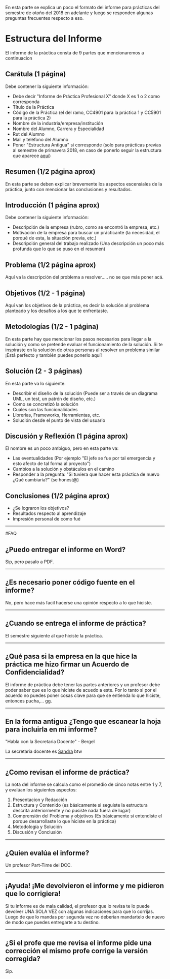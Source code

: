 En esta parte se explica un poco el formato del informe para prácticas del semestre de otoño del 2018 en adelante y luego se responden algunas preguntas frecuentes respecto a eso.

# Estructura del Informe

El informe de la práctica consta de 9 partes que mencionaremos a continuacion

## Carátula (1 página)

Debe contener la siguiente información:

* Debe decir "Informe de Práctica Profesional X" donde X es 1 o 2 como corresponda
* Título de la Práctica
* Código de la Práctica (el del ramo, CC4901 para la práctica 1 y CC5901 para la práctica 2)
* Nombre de la industria/empresa/institución
* Nombre del Alumno, Carrera y Especialidad
* Rut del Alumno
* Mail y teléfono del Alumno
* Poner "Estructura Antigua" si corresponde (solo para prácticas previas al semestre de primavera 2018, en caso de ponerlo seguir la estructura que aparece [aquí](https://www.dcc.uchile.cl/practicas))

## Resumen (1/2 página aprox)

En esta parte se deben explicar brevemente los aspectos escensiales de la práctica, junto con mencionar las conclusiones y resultados.

## Introducción (1 página aprox)

Debe contener la siguiente información:

* Descripción de la empresa (rubro, como se encontró la empresa, etc.)
* Motivación de la empresa para buscar un prácticante (la necesidad, el porqué de esta, la situación previa, etc.)
* Descripción general del trabajo realizado (Una descripción un poco más profunda que lo que se puso en el resumen)

## Problema (1/2 página aprox)

Aquí va la descripción del problema a resolver..... no se que más poner acá.

## Objetivos (1/2 - 1 página)

Aquí van los objetivos de la práctica, es decir la solución al problema planteado y los desafíos a los que te enfrentaste.

## Metodologías (1/2 - 1 página)

En esta parte hay que mencionar los pasos necesarios para llegar a la solución y como se pretende evaluar el funcionamiento de la solución. Si te inspiraste en la solución de otras personas al resolver un problema similar ¡Está perfecto y también puedes ponerlo aquí!

## Solución (2 - 3 páginas)

En esta parte va lo siguiente:

* Describir el diseño de la solución (Puede ser a través de un diagrama UML, un test, un patrón de diseño, etc.)
* Como se concretizó la solución
* Cuales son las funcionalidades
* Librerías, Frameworks, Herramientas, etc.
* Solución desde el punto de vista del usuario

## Discusión y Reflexión (1 página aprox)

El nombre es un poco ambiguo, pero en esta parte va:

* Las eventualidades (Por ejemplo "El jefe se fue por tal emergencia y esto afecto de tal forma al proyecto")
* Cambios a la solución y obstáculos en el camino
* Responder a la pregunta: "Si tuviera que hacer esta práctica de nuevo ¿Qué cambiaría?" (se honest@)

## Conclusiones (1/2 página aprox)

* ¿Se lograron los objetivos?
* Resultados respecto al aprendizaje
* Impresión personal de como fué

---

#FAQ

## ¿Puedo entregar el informe en Word?

Sip, pero pasalo a PDF.

---

## ¿Es necesario poner código fuente en el informe?

No, pero hace más facil hacerse una opinión respecto a lo que hiciste.

---

## ¿Cuando se entrega el informe de práctica?

El semestre siguiente al que hiciste la práctica.

---

## ¿Qué pasa si la empresa en la que hice la práctica me hizo firmar un Acuerdo de Confidencialidad?

El informe de práctica debe tener las partes anteriores y un profesor debe poder saber que es lo que hiciste de acuedo a este. Por lo tanto si por el acuerdo no puedes poner cosas clave para que se entienda lo que hiciste, entonces pucha,... gg.

---

## En la forma antigua ¿Tengo que escanear la hoja para incluirla en mi informe?

"Habla con la Secretaria Docente" - Bergel

La secretaria docente es [Sandra](https://faq.cadcc.cl/es/latest/NPCs%20Importantes/) btw

---

## ¿Como revisan el informe de práctica?

La nota del informe se calcula como el promedio de cinco notas entre 1 y 7, y evalúan los siguientes aspectos:

1. Presentacion y Redacción
2. Estructura y Contenido (es básicamente si seguiste la estructura descrita anteriormente y no pusiste nada fuera de lugar)
3. Comprensión del Problema y objetivos (Es básicamente si entendiste el porque desarrollaste lo que hiciste en la práctica)
4. Metodología y Solución
5. Discusión y Conclusión

---

## ¿Quien evalúa el informe?

Un profesor Part-Time del DCC.

---

## ¡Ayuda! ¡Me devolvieron el informe y me pidieron que lo corrigiera!

Si tu informe es de mala calidad, el profesor que lo revisa te lo puede devolver UNA SOLA VEZ con algunas indicaciones para que lo corrijas. Luego de que lo mandas por segunda vez no deberían mandartelo de nuevo de modo que puedes entregarte a tu destino.

---

## ¿Si el profe que me revisa el informe pide una corrección el mismo profe corrige la versión corregida?

Sip. 












